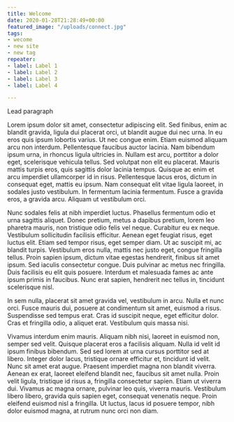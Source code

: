 ```yaml
---
title: Welcome
date: 2020-01-28T21:28:49+00:00
featured_image: "/uploads/connect.jpg"
tags:
- wecome
- new site
- new tag
repeater:
- label: Label 1
- label: Label 2
- label: Label 3
- label: Label 4

---
```

Lead paragraph

Lorem ipsum dolor sit amet, consectetur adipiscing elit. Sed finibus, enim ac blandit gravida, ligula dui placerat orci, ut blandit augue dui nec urna. In eu eros quis ipsum lobortis varius. Ut nec congue enim. Etiam euismod aliquam arcu non interdum. Pellentesque faucibus auctor lacinia. Nam bibendum ipsum urna, in rhoncus ligula ultricies in. Nullam est arcu, porttitor a dolor eget, scelerisque vehicula tellus. Sed volutpat non elit eu placerat. Mauris mattis turpis eros, quis sagittis dolor lacinia tempus. Quisque ac enim et arcu imperdiet ullamcorper id in risus. Pellentesque lacus eros, dictum in consequat eget, mattis eu ipsum. Nam consequat elit vitae ligula laoreet, in sodales justo vestibulum. In fermentum lacinia fermentum. Fusce a gravida eros, a gravida arcu. Aliquam ut vestibulum orci.

Nunc sodales felis at nibh imperdiet luctus. Phasellus fermentum odio et urna sagittis aliquet. Donec pretium, metus a dapibus pretium, lorem leo pharetra mauris, non tristique odio felis vel neque. Curabitur eu ex neque. Vestibulum sollicitudin facilisis efficitur. Aenean eget feugiat risus, eget luctus elit. Etiam sed tempor risus, eget semper diam. Ut ac suscipit mi, ac blandit turpis. Vestibulum eros nulla, mattis nec justo eget, congue fringilla tellus. Proin sapien ipsum, dictum vitae egestas hendrerit, finibus sit amet ipsum. Sed iaculis consectetur congue. Duis pulvinar ac metus nec fringilla. Duis facilisis eu elit quis posuere. Interdum et malesuada fames ac ante ipsum primis in faucibus. Nunc erat sapien, hendrerit nec tellus in, tincidunt scelerisque nisl.

In sem nulla, placerat sit amet gravida vel, vestibulum in arcu. Nulla et nunc orci. Fusce mauris dui, posuere at condimentum sit amet, euismod a risus. Suspendisse sed tempus erat. Cras id suscipit neque, eget efficitur dolor. Cras et fringilla odio, a aliquet erat. Vestibulum quis massa nisi.

Vivamus interdum enim mauris. Aliquam nibh nisi, laoreet in euismod non, semper sed velit. Quisque placerat eros a facilisis aliquam. Nulla id velit id ipsum finibus bibendum. Sed sed lorem at urna cursus porttitor sed at libero. Integer dolor lacus, tristique ornare efficitur et, tincidunt id velit. Nunc sit amet erat augue. Praesent imperdiet magna non blandit viverra. Aenean ex erat, laoreet eleifend blandit nec, faucibus sit amet nulla. Proin velit ligula, tristique id risus a, fringilla consectetur sapien. Etiam ut viverra dui. Vivamus ac magna ornare, pulvinar leo quis, viverra mauris. Vestibulum libero libero, gravida quis sapien eget, consequat venenatis neque. Proin eleifend euismod nisl a fringilla. Ut luctus, lacus id posuere tempor, nibh dolor euismod magna, at rutrum nunc orci non diam.